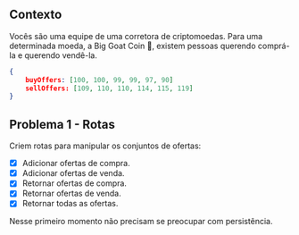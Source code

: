 ## Contexto
Vocês são uma equipe de uma corretora de criptomoedas. 
Para uma determinada moeda, a Big Goat Coin 🐐, existem pessoas querendo comprá-la e querendo vendê-la.

```json
{
    buyOffers: [100, 100, 99, 99, 97, 90]
    sellOffers: [109, 110, 110, 114, 115, 119]
}
```

## Problema 1 - Rotas

Criem rotas para manipular os conjuntos de ofertas:

- [x] Adicionar ofertas de compra.
- [x] Adicionar ofertas de venda.  
- [x] Retornar ofertas de compra.
- [x] Retornar ofertas de venda.
- [x] Retornar todas as ofertas.

Nesse primeiro momento não precisam se preocupar com persistência.